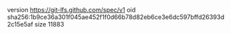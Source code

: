 version https://git-lfs.github.com/spec/v1
oid sha256:1b9ce36a301f045ae452f1f0d66b78d82eb6ce3e6dc597bffd26393d2c15e5af
size 11883
